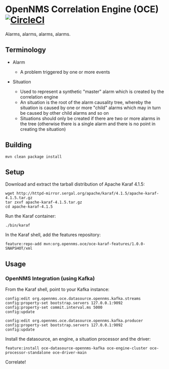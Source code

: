 # OpenNMS Correlation Engine (OCE) [![CircleCI](https://circleci.com/gh/OpenNMS/oce.svg?style=svg)](https://circleci.com/gh/OpenNMS/oce)

Alarms, alarms, alarms, alarms.

## Terminology

* Alarm
   * A problem triggered by one or more events

* Situation
   * Used to represent a synthetic "master" alarm which is created by the correlation engine
   * An situation is the root of the alarm causality tree, whereby the situation is caused by one or more "child" alarms which may in turn be caused by other child alarms and so on
   * Situations should only be created if there are two or more alarms in the tree (otherwise there is a single alarm and there is no point in creating the situation)

## Building

```
mvn clean package install
```

## Setup

Download and extract the tarball distribution of Apache Karaf 4.1.5:
```
wget http://httpd-mirror.sergal.org/apache/karaf/4.1.5/apache-karaf-4.1.5.tar.gz
tar zxvf apache-karaf-4.1.5.tar.gz
cd apache-karaf-4.1.5
```

Run the Karaf container:
```
./bin/karaf
```

In the Karaf shell, add the features repository:
```
feature:repo-add mvn:org.opennms.oce/oce-karaf-features/1.0.0-SNAPSHOT/xml
```

## Usage

### OpenNMS Integration (using Kafka)

From the Karaf shell, point to your Kafka instance:
```
config:edit org.opennms.oce.datasource.opennms.kafka.streams
config:property-set bootstrap.servers 127.0.0.1:9092
config:property-set commit.interval.ms 5000
config:update
```

```
config:edit org.opennms.oce.datasource.opennms.kafka.producer
config:property-set bootstrap.servers 127.0.0.1:9092
config:update
```

Install the datasource, an engine, a situation processor and the driver:
```
feature:install oce-datasource-opennms-kafka oce-engine-cluster oce-processor-standalone oce-driver-main
```

Correlate!

